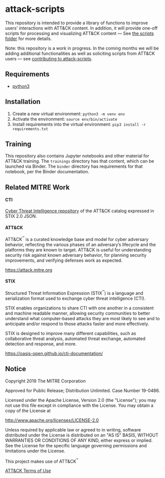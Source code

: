 # attack-scripts

This repository is intended to provide a library of functions to improve users' interactions with ATT&CK content. In addition, it will provide one-off scripts
for processing and visualizing ATT&CK content — See [the scripts folder](scripts) for more details. 

Note: this repository is a work in progress. In the coming months we will be adding additional functionalities as well as soliciting scripts from ATT&CK users — see [contributing to attack-scripts](CONTRIBUTING.md).

## Requirements
- [python3](https://www.python.org/)

## Installation
1. Create a new virtual environment: `python3 -m venv env`
2. Activate the environment: `source env/bin/activate`
3. Install requirements into the virtual environment: `pip3 install -r requirements.txt`

## Training
This repository also contains Jupyter notebooks and other material for ATT&CK training. The `trainings` directory has that content, which can be launched via Binder. The `binder` directory has requirements for that notebook, per the Binder documentation.

## Related MITRE Work
#### CTI
[Cyber Threat Intelligence repository](https://github.com/mitre/cti) of the ATT&CK catalog expressed in STIX 2.0 JSON.

#### ATT&CK
ATT&CK<sup>™</sup> is a curated knowledge base and model for cyber adversary behavior, reflecting the various phases of an adversary’s lifecycle and the platforms they are known to target. ATT&CK is useful for understanding security risk against known adversary behavior, for planning security improvements, and verifying defenses work as expected.

https://attack.mitre.org

#### STIX
Structured Threat Information Expression (STIX<sup>™</sup>) is a language and serialization format used to exchange cyber threat intelligence (CTI).

STIX enables organizations to share CTI with one another in a consistent and machine readable manner, allowing security communities to better understand what computer-based attacks they are most likely to see and to anticipate and/or respond to those attacks faster and more effectively.

STIX is designed to improve many different capabilities, such as collaborative threat analysis, automated threat exchange, automated detection and response, and more.

https://oasis-open.github.io/cti-documentation/

## Notice

Copyright 2019 The MITRE Corporation

Approved for Public Release; Distribution Unlimited. Case Number 19-0486.

Licensed under the Apache License, Version 2.0 (the "License");
you may not use this file except in compliance with the License.
You may obtain a copy of the License at

   http://www.apache.org/licenses/LICENSE-2.0

Unless required by applicable law or agreed to in writing, software
distributed under the License is distributed on an "AS IS" BASIS,
WITHOUT WARRANTIES OR CONDITIONS OF ANY KIND, either express or implied.
See the License for the specific language governing permissions and
limitations under the License.

This project makes use of ATT&CK<sup>™</sup>

[ATT&CK Terms of Use](https://attack.mitre.org/resources/terms-of-use/)
